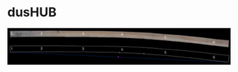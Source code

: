 ﻿# dusHUB


![UI](https://raw.githubusercontent.com/chacoff/Straightness/master/images/outputs/Figure_1.png)
